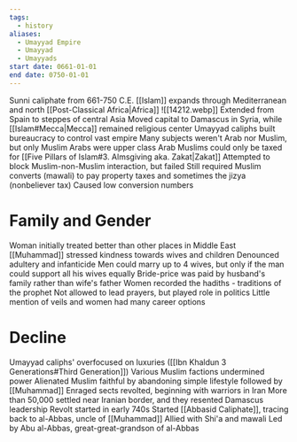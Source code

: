 ```yaml
---
tags:
  - history
aliases:
  - Umayyad Empire
  - Umayyad
  - Umayyads
start date: 0661-01-01
end date: 0750-01-01
---
```

Sunni caliphate from 661-750 C.E.
[[Islam]] expands through Mediterranean and north [[Post-Classical Africa|Africa]]
![[14212.webp]]
Extended from Spain to steppes of central Asia
Moved capital to Damascus in Syria, while [[Islam#Mecca|Mecca]] remained religious center
Umayyad caliphs built bureaucracy to control vast empire
Many subjects weren't Arab nor Muslim, but only Muslim Arabs were upper class
Arab Muslims could only be taxed for [[Five Pillars of Islam#3. Almsgiving aka. Zakat|Zakat]]
Attempted to block Muslim-non-Muslim interaction, but failed
Still required Muslim converts (mawali) to pay property taxes and sometimes the jizya (nonbeliever tax)
Caused low conversion numbers
# Family and Gender
Woman initially treated better than other places in Middle East
[[Muhammad]] stressed kindness towards wives and children
Denounced adultery and infanticide
Men could marry up to 4 wives, but only if the man could support all his wives equally
Bride-price was paid by husband's family rather than wife's father
Women recorded the hadiths - traditions of the prophet
Not allowed to lead prayers, but played role in politics
Little mention of veils and women had many career options
# Decline
Umayyad caliphs' overfocused on luxuries ([[Ibn Khaldun 3 Generations#Third Generation]])
Various Muslim factions undermined power
Alienated Muslim faithful by abandoning simple lifestyle followed by [[Muhammad]]
Enraged sects revolted, beginning with warriors in Iran
More than 50,000 settled near Iranian border, and they resented Damascus leadership
Revolt started in early 740s
Started [[Abbasid Caliphate]], tracing back to al-Abbas, uncle of [[Muhammad]]
Allied with Shi'a and mawali
Led by Abu al-Abbas, great-great-grandson of al-Abbas
